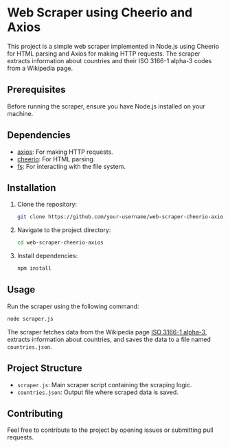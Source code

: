 # Web Scraper using Cheerio and Axios

This project is a simple web scraper implemented in Node.js using Cheerio for HTML parsing and Axios for making HTTP requests. The scraper extracts information about countries and their ISO 3166-1 alpha-3 codes from a Wikipedia page.

## Prerequisites

Before running the scraper, ensure you have Node.js installed on your machine.

## Dependencies

- [axios](https://www.npmjs.com/package/axios): For making HTTP requests.
- [cheerio](https://www.npmjs.com/package/cheerio): For HTML parsing.
- [fs](https://nodejs.org/api/fs.html): For interacting with the file system.

## Installation

1. Clone the repository:

   ```bash
   git clone https://github.com/your-username/web-scraper-cheerio-axios.git
   ```

2. Navigate to the project directory:

   ```bash
   cd web-scraper-cheerio-axios
   ```

3. Install dependencies:

   ```bash
   npm install
   ```

## Usage

Run the scraper using the following command:

```bash
node scraper.js
```

The scraper fetches data from the Wikipedia page [ISO 3166-1 alpha-3](https://en.wikipedia.org/wiki/ISO_3166-1_alpha-3), extracts information about countries, and saves the data to a file named `countries.json`.

## Project Structure

- `scraper.js`: Main scraper script containing the scraping logic.
- `countries.json`: Output file where scraped data is saved.

## Contributing

Feel free to contribute to the project by opening issues or submitting pull requests.


